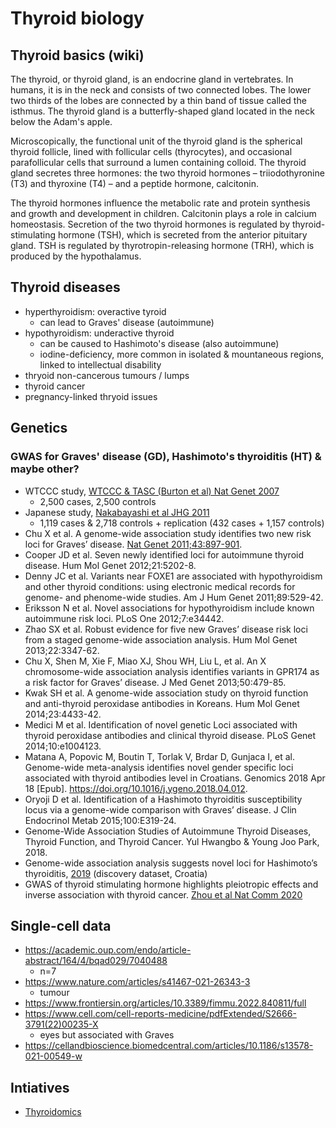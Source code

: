 # Thyroid biology

## Thyroid basics (wiki)

The thyroid, or thyroid gland, is an endocrine gland in vertebrates. 
In humans, it is in the neck and consists of two connected lobes. 
The lower two thirds of the lobes are connected by a thin band of tissue called the isthmus. 
The thyroid gland is a butterfly-shaped gland located in the neck below the Adam's apple.

Microscopically, the functional unit of the thyroid gland is the spherical thyroid follicle, lined with follicular cells (thyrocytes), and occasional parafollicular cells that surround a lumen containing colloid. 
The thyroid gland secretes three hormones: the two thyroid hormones – triiodothyronine (T3) and thyroxine (T4) – and a peptide hormone, calcitonin. 

The thyroid hormones influence the metabolic rate and protein synthesis and growth and development in children. 
Calcitonin plays a role in calcium homeostasis.
Secretion of the two thyroid hormones is regulated by thyroid-stimulating hormone (TSH), which is secreted from the anterior pituitary gland.
TSH is regulated by thyrotropin-releasing hormone (TRH), which is produced by the hypothalamus.


## Thyroid diseases

* hyperthyroidism: overactive tyroid
  * can lead to Graves' disease (autoimmune)
* hypothyroidism: underactive thyroid
  * can be caused to Hashimoto's disease (also autoimmune)
  * iodine-deficiency, more common in isolated & mountaneous regions, linked to intellectual disability
* thryoid non-cancerous tumours / lumps
* thyroid cancer
* pregnancy-linked thryoid issues    

## Genetics

### GWAS for Graves' disease (GD), Hashimoto's thyroiditis (HT) & maybe other?

* WTCCC study, [WTCCC & TASC (Burton et al) Nat Genet 2007](https://www.nature.com/articles/ng.2007.17)
  * 2,500 cases, 2,500 controls  
* Japanese study, [Nakabayashi et al JHG 2011](https://www.nature.com/articles/jhg201199)
  * 1,119 cases & 2,718 controls + replication (432 cases + 1,157 controls)
* Chu X et al. A genome-wide association study identifies two new risk loci for Graves’ disease. [Nat Genet 2011;43:897-901](https://www.nature.com/articles/ng.898).
* Cooper JD et al. Seven newly identified loci for autoimmune thyroid disease. Hum Mol Genet 2012;21:5202-8.
* Denny JC et al. Variants near FOXE1 are associated with hypothyroidism and other thyroid conditions: using electronic medical records for genome- and phenome-wide studies. Am J Hum Genet 2011;89:529-42.
* Eriksson N et al. Novel associations for hypothyroidism include known autoimmune risk loci. PLoS One 2012;7:e34442.
* Zhao SX et al. Robust evidence for five new Graves’ disease risk loci from a staged genome-wide association analysis. Hum Mol Genet 2013;22:3347-62.
* Chu X, Shen M, Xie F, Miao XJ, Shou WH, Liu L, et al. An X chromosome-wide association analysis identifies variants in GPR174 as a risk factor for Graves’ disease. J Med Genet 2013;50:479-85.
* Kwak SH et al. A genome-wide association study on thyroid function and anti-thyroid peroxidase antibodies in Koreans. Hum Mol Genet 2014;23:4433-42.
* Medici M et al. Identification of novel genetic Loci associated with thyroid peroxidase antibodies and clinical thyroid disease. PLoS Genet 2014;10:e1004123.
* Matana A, Popovic M, Boutin T, Torlak V, Brdar D, Gunjaca I, et al. Genome-wide meta-analysis identifies novel gender specific loci associated with thyroid antibodies level in Croatians. Genomics 2018 Apr 18 [Epub]. https://doi.org/10.1016/j.ygeno.2018.04.012.
* Oryoji D et al. Identification of a Hashimoto thyroiditis susceptibility locus via a genome-wide comparison with Graves’ disease. J Clin Endocrinol Metab 2015;100:E319-24.
* Genome-Wide Association Studies of Autoimmune Thyroid Diseases, Thyroid Function, and Thyroid Cancer. Yul Hwangbo & Young Joo Park, 2018.
* Genome-wide association analysis suggests novel loci for Hashimoto’s thyroiditis, [2019](https://link.springer.com/article/10.1007/s40618-018-0955-4) (discovery dataset, Croatia)
* GWAS of thyroid stimulating hormone highlights pleiotropic effects and inverse association with thyroid cancer. [Zhou et al Nat Comm 2020](https://www.nature.com/articles/s41467-020-17718-z)

## Single-cell data

* https://academic.oup.com/endo/article-abstract/164/4/bqad029/7040488
  * n=7
* https://www.nature.com/articles/s41467-021-26343-3
  * tumour
* https://www.frontiersin.org/articles/10.3389/fimmu.2022.840811/full
* https://www.cell.com/cell-reports-medicine/pdfExtended/S2666-3791(22)00235-X
  * eyes but associated with Graves
* https://cellandbioscience.biomedcentral.com/articles/10.1186/s13578-021-00549-w       


## Intiatives

* [Thyroidomics](https://transfer.sysepi.medizin.uni-greifswald.de/thyroidomics/)

